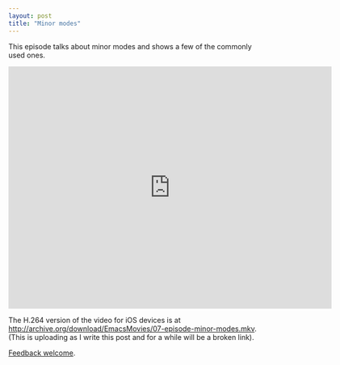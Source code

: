 ```yaml
---
layout: post
title: "Minor modes"
---
```


This episode talks about minor modes and shows a few of the commonly used ones.

<iframe src="http://archive.org/embed/EmacsMovies/07-episode-minor-modes.webm" width="640" height="480" frameborder="0"></iframe>

The H.264 version of the video for iOS devices is at <http://archive.org/download/EmacsMovies/07-episode-minor-modes.mkv>. (This is uploading as I write this post and for a while will be a broken link). 

[Feedback welcome](mailto:noufal@emacsmovies.org).








